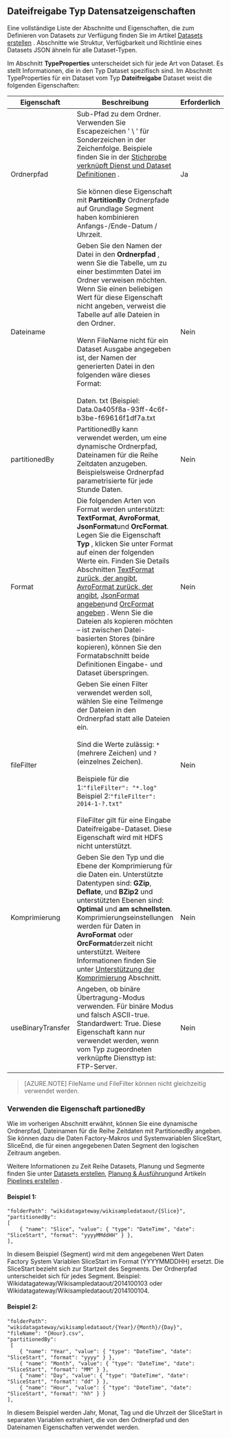 ## <a name="fileshare-dataset-type-properties"></a>Dateifreigabe Typ Datensatzeigenschaften

Eine vollständige Liste der Abschnitte und Eigenschaften, die zum Definieren von Datasets zur Verfügung finden Sie im Artikel [Datasets erstellen](../articles/data-factory/data-factory-create-datasets.md) . Abschnitte wie Struktur, Verfügbarkeit und Richtlinie eines Datasets JSON ähneln für alle Dataset-Typen. 

Im Abschnitt **TypeProperties** unterscheidet sich für jede Art von Dataset. Es stellt Informationen, die in den Typ Dataset spezifisch sind. Im Abschnitt TypeProperties für ein Dataset vom Typ **Dateifreigabe** Dataset weist die folgenden Eigenschaften:

Eigenschaft | Beschreibung | Erforderlich
-------- | ----------- | --------
Ordnerpfad | Sub-Pfad zu dem Ordner. Verwenden Sie Escapezeichen ' \ ' für Sonderzeichen in der Zeichenfolge. Beispiele finden Sie in der [Stichprobe verknüpft Dienst und Dataset Definitionen](#sample-linked-service-and-dataset-definitions) .<br/><br/>Sie können diese Eigenschaft mit **PartitionBy** Ordnerpfade auf Grundlage Segment haben kombinieren Anfangs-/Ende-Datum / Uhrzeit. | Ja
Dateiname | Geben Sie den Namen der Datei in den **Ordnerpfad** , wenn Sie die Tabelle, um zu einer bestimmten Datei im Ordner verweisen möchten. Wenn Sie einen beliebigen Wert für diese Eigenschaft nicht angeben, verweist die Tabelle auf alle Dateien in den Ordner.<br/><br/>Wenn FileName nicht für ein Dataset Ausgabe angegeben ist, der Namen der generierten Datei in den folgenden wäre dieses Format: <br/><br/>Daten. <Guid>txt (Beispiel: Data.0a405f8a-93ff-4c6f-b3be-f69616f1df7a.txt | Nein
partitionedBy | PartitionedBy kann verwendet werden, um eine dynamische Ordnerpfad, Dateinamen für die Reihe Zeitdaten anzugeben. Beispielsweise Ordnerpfad parametrisierte für jede Stunde Daten. | Nein
Format | Die folgenden Arten von Format werden unterstützt: **TextFormat**, **AvroFormat**, **JsonFormat**und **OrcFormat**. Legen Sie die Eigenschaft **Typ** , klicken Sie unter Format auf einen der folgenden Werte ein. Finden Sie Details Abschnitten [TextFormat zurück, der angibt](#specifying-textformat), [AvroFormat zurück, der angibt](#specifying-avroformat), [JsonFormat angeben](#specifying-jsonformat)und [OrcFormat angeben](#specifying-orcformat) . Wenn Sie die Dateien als kopieren möchten – ist zwischen Datei-basierten Stores (binäre kopieren), können Sie den Formatabschnitt beide Definitionen Eingabe- und Dataset überspringen. | Nein
fileFilter | Geben Sie einen Filter verwendet werden soll, wählen Sie eine Teilmenge der Dateien in den Ordnerpfad statt alle Dateien ein.<br/><br/>Sind die Werte zulässig: `*` (mehrere Zeichen) und `?` (einzelnes Zeichen).<br/><br/>Beispiele für die 1:`"fileFilter": "*.log"`<br/>Beispiel 2:`"fileFilter": 2014-1-?.txt"`<br/><br/> FileFilter gilt für eine Eingabe Dateifreigabe-Dataset. Diese Eigenschaft wird mit HDFS nicht unterstützt.  | Nein
| Komprimierung | Geben Sie den Typ und die Ebene der Komprimierung für die Daten ein. Unterstützte Datentypen sind: **GZip**, **Deflate**, und **BZip2** und unterstützten Ebenen sind: **Optimal** und **am schnellsten**. Komprimierungseinstellungen werden für Daten in **AvroFormat** oder **OrcFormat**derzeit nicht unterstützt. Weitere Informationen finden Sie unter [Unterstützung der Komprimierung](#compression-support) Abschnitt.  | Nein |
| useBinaryTransfer | Angeben, ob binäre Übertragung-Modus verwenden. Für binäre Modus und falsch ASCII-true. Standardwert: True. Diese Eigenschaft kann nur verwendet werden, wenn vom Typ zugeordneten verknüpfte Diensttyp ist: FTP-Server. | Nein | 
 

> [AZURE.NOTE] FileName und FileFilter können nicht gleichzeitig verwendet werden.

### <a name="using-partionedby-property"></a>Verwenden die Eigenschaft partionedBy

Wie im vorherigen Abschnitt erwähnt, können Sie eine dynamische Ordnerpfad, Dateinamen für die Reihe Zeitdaten mit PartitionedBy angeben. Sie können dazu die Daten Factory-Makros und Systemvariablen SliceStart, SliceEnd, die für einen angegebenen Daten Segment den logischen Zeitraum angeben. 

Weitere Informationen zu Zeit Reihe Datasets, Planung und Segmente finden Sie unter [Datasets erstellen](../articles/data-factory/data-factory-create-datasets.md), [Planung & Ausführung](../articles/data-factory/data-factory-scheduling-and-execution.md)und Artikeln [Pipelines erstellen](../articles/data-factory/data-factory-create-pipelines.md) . 

#### <a name="sample-1"></a>Beispiel 1:

    "folderPath": "wikidatagateway/wikisampledataout/{Slice}",
    "partitionedBy": 
    [
        { "name": "Slice", "value": { "type": "DateTime", "date": "SliceStart", "format": "yyyyMMddHH" } },
    ],

In diesem Beispiel {Segment} wird mit dem angegebenen Wert Daten Factory System Variablen SliceStart im Format (YYYYMMDDHH) ersetzt. Die SliceStart bezieht sich zur Startzeit des Segments. Der Ordnerpfad unterscheidet sich für jedes Segment. Beispiel: Wikidatagateway/Wikisampledataout/2014100103 oder Wikidatagateway/Wikisampledataout/2014100104.

#### <a name="sample-2"></a>Beispiel 2:

    "folderPath": "wikidatagateway/wikisampledataout/{Year}/{Month}/{Day}",
    "fileName": "{Hour}.csv",
    "partitionedBy": 
     [
        { "name": "Year", "value": { "type": "DateTime", "date": "SliceStart", "format": "yyyy" } },
        { "name": "Month", "value": { "type": "DateTime", "date": "SliceStart", "format": "MM" } }, 
        { "name": "Day", "value": { "type": "DateTime", "date": "SliceStart", "format": "dd" } }, 
        { "name": "Hour", "value": { "type": "DateTime", "date": "SliceStart", "format": "hh" } } 
    ],

In diesem Beispiel werden Jahr, Monat, Tag und die Uhrzeit der SliceStart in separaten Variablen extrahiert, die von den Ordnerpfad und den Dateinamen Eigenschaften verwendet werden.
